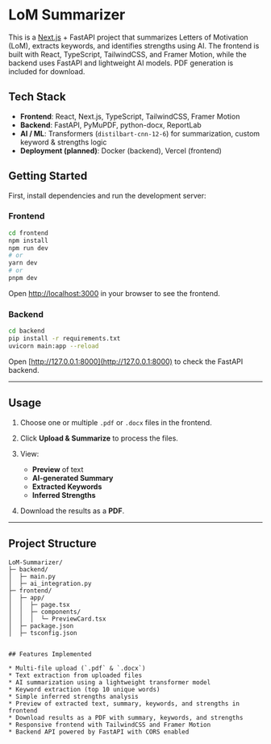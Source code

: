# LoM Summarizer

This is a [Next.js](https://nextjs.org) + FastAPI project that summarizes Letters of Motivation (LoM), extracts keywords, and identifies strengths using AI. The frontend is built with React, TypeScript, TailwindCSS, and Framer Motion, while the backend uses FastAPI and lightweight AI models. PDF generation is included for download.

## Tech Stack

- **Frontend**: React, Next.js, TypeScript, TailwindCSS, Framer Motion  
- **Backend**: FastAPI, PyMuPDF, python-docx, ReportLab  
- **AI / ML**: Transformers (`distilbart-cnn-12-6`) for summarization, custom keyword & strengths logic  
- **Deployment (planned)**: Docker (backend), Vercel (frontend)  

## Getting Started

First, install dependencies and run the development server:

### Frontend
```bash
cd frontend
npm install
npm run dev
# or
yarn dev
# or
pnpm dev
````

Open [http://localhost:3000](http://localhost:3000) in your browser to see the frontend.

### Backend

```bash
cd backend
pip install -r requirements.txt
uvicorn main:app --reload
```

Open [http://127.0.0.1:8000](http://127.0.0.1:8000) to check the FastAPI backend.

---

## Usage

1. Choose one or multiple `.pdf` or `.docx` files in the frontend.
2. Click **Upload & Summarize** to process the files.
3. View:

   * **Preview** of text
   * **AI-generated Summary**
   * **Extracted Keywords**
   * **Inferred Strengths**
4. Download the results as a **PDF**.

---

## Project Structure

```
LoM-Summarizer/
├─ backend/
│  ├─ main.py
│  ├─ ai_integration.py
├─ frontend/
│  ├─ app/
│  │  ├─ page.tsx
│  │  ├─ components/
│  │  │  └─ PreviewCard.tsx
│  ├─ package.json
│  ├─ tsconfig.json


## Features Implemented

* Multi-file upload (`.pdf` & `.docx`)
* Text extraction from uploaded files
* AI summarization using a lightweight transformer model
* Keyword extraction (top 10 unique words)
* Simple inferred strengths analysis
* Preview of extracted text, summary, keywords, and strengths in frontend
* Download results as a PDF with summary, keywords, and strengths
* Responsive frontend with TailwindCSS and Framer Motion
* Backend API powered by FastAPI with CORS enabled

